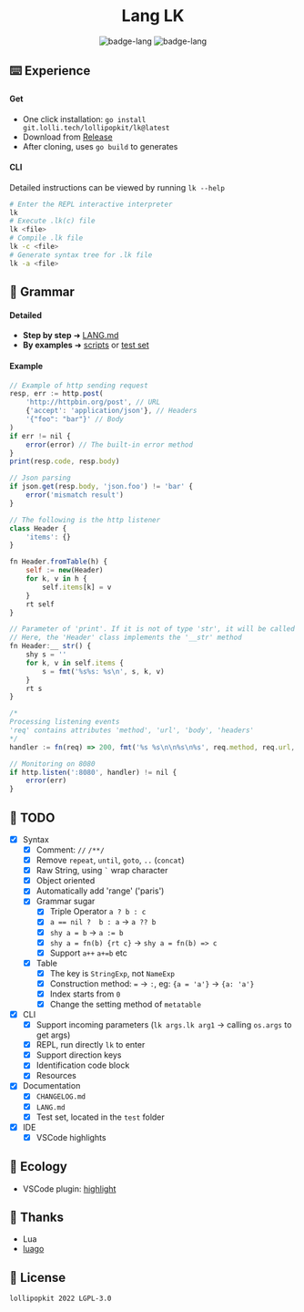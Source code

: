 <h1 align="center">Lang LK</h1>

<p align="center">
    <img alt="badge-lang" src="https://badgen.net/badge/LK/0.3.0/cyan">
    <img alt="badge-lang" src="https://badgen.net/badge/Go/1.19/purple">
</p>

## ⌨️ Experience
#### Get
- One click installation: `go install git.lolli.tech/lollipopkit/lk@latest`
- Download from [Release](https://github.com/LollipopKit/lang-lk/releases)
- After cloning, uses `go build` to generates

#### CLI
Detailed instructions can be viewed by running `lk --help`
```bash
# Enter the REPL interactive interpreter
lk
# Execute .lk(c) file
lk <file>
# Compile .lk file
lk -c <file>
# Generate syntax tree for .lk file
lk -a <file>
```


## 📄 Grammar
#### Detailed
- **Step by step** ➜ [LANG.md](LANG.md)
- **By examples** ➜ [scripts](scripts) or [test set](test)
#### Example
```js
// Example of http sending request
resp, err := http.post(
    'http://httpbin.org/post', // URL
    {'accept': 'application/json'}, // Headers
    '{"foo": "bar"}' // Body
)
if err != nil {
    error(error) // The built-in error method
}
print(resp.code, resp.body)

// Json parsing
if json.get(resp.body, 'json.foo') != 'bar' {
    error('mismatch result')
}

// The following is the http listener
class Header {
    'items': {}
}

fn Header.fromTable(h) {
    self := new(Header)
    for k, v in h {
        self.items[k] = v
    }
    rt self
}

// Parameter of 'print'. If it is not of type 'str', it will be called '__str' metamethod
// Here, the 'Header' class implements the '__str' method
fn Header:__ str() {
    shy s = ''
    for k, v in self.items {
        s = fmt('%s%s: %s\n', s, k, v)
    }
    rt s
}

/*
Processing listening events
'req' contains attributes 'method', 'url', 'body', 'headers'
*/
handler := fn(req) => 200, fmt('%s %s\n\n%s\n%s', req.method, req.url, Header.fromTable(req.headers), req.body)

// Monitoring on 8080
if http.listen(':8080', handler) != nil {
    error(err)
}
```
##  🔖  TODO
- [x] Syntax
    - [x] Comment: `//` `/**/`
    - [x] Remove `repeat`, `until`, `goto`, `..` (`concat`)
    - [x] Raw String, using ``` ` ``` wrap character
    - [x] Object oriented
    - [x] Automatically add 'range' ('paris')
    - [x] Grammar sugar
        - [x] Triple Operator `a ? b : c`
        - [x] `a == nil ?  b : a` -> `a ?? b`
        - [x] `shy a = b` -> `a := b`
        - [x] `shy a = fn(b) {rt c}` -> `shy a = fn(b) => c`
        - [x] Support `a++` `a+=b` etc
    - [x] Table
        - [x] The key is `StringExp`, not `NameExp`
        - [x] Construction method: `=` -> `:`, eg: `{a = 'a'}` -> `{a: 'a'}`
        - [x] Index starts from `0`
        - [x] Change the setting method of `metatable`
- [x] CLI
    - [x] Support incoming parameters (`lk args.lk arg1` -> calling `os.args` to get args)
    - [x] REPL, run directly `lk` to enter
    - [x] Support direction keys
    - [x] Identification code block
    - [x] Resources
- [x] Documentation
  - [x] `CHANGELOG.md`
  - [x] `LANG.md` 
  - [x] Test set, located in the `test` folder
- [x] IDE
  - [x] VSCode highlights

## 🌳 Ecology
- VSCode plugin: [highlight](https://git.lolli.tech/lollipopkit/vscode-lang-lk-highlight)

## 💌 Thanks
- Lua
- [luago](https://github.com/zxh0/luago-book)
## 📝 License
`lollipopkit 2022 LGPL-3.0`